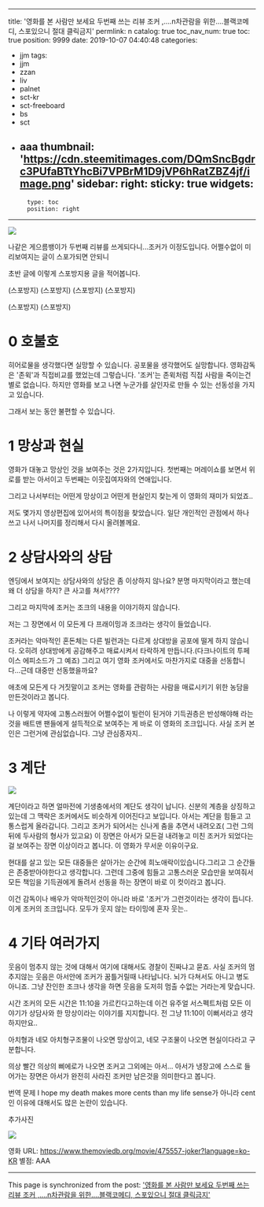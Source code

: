
---
title: '영화를 본 사람만 보세요 두번째 쓰는 리뷰 조커 ,....n차관람을 위한....블랙코메디, 스포있으니 절대 클릭금지'
permlink: n
catalog: true
toc_nav_num: true
toc: true
position: 9999
date: 2019-10-07 04:40:48
categories:
- jjm
tags:
- jjm
- zzan
- liv
- palnet
- sct-kr
- sct-freeboard
- bs
- sct
- aaa
thumbnail: 'https://cdn.steemitimages.com/DQmSncBgdrc3PUfaBTtYhcBi7VPBrM1D9jVP6hRatZBZ4jf/image.png'
sidebar:
    right:
        sticky: true
widgets:
    -
        type: toc
        position: right
---


![](https://cdn.steemitimages.com/DQmSncBgdrc3PUfaBTtYhcBi7VPBrM1D9jVP6hRatZBZ4jf/image.png)

나같은 게으름뱅이가 두번째 리뷰를 쓰게되다니...조커가 이정도입니다.
어쩔수없이 미리보여지는 글이 스포가되면 안되니

초반 글에 이렇게 스포방지용 글을 적어봅니다.

(스포방지)
(스포방지)
(스포방지)
(스포방지)

(스포방지)
(스포방지)



# 0 호불호

히어로물을 생각했다면 실망할 수 있습니다. 공포물을 생각했어도 실망합니다.
영화감독은 '존윅'과 직접비교를 했었는데 그렇습니다. '조커'는 존윅처럼 직접 사람을 죽이는건 별로 없습니다.
하지만 영화를 보고 나면 누군가를 살인자로 만들 수 있는 선동성을 가지고 있습니다.

그래서 보는 동안 불편할 수 있습니다. 

# 1 망상과 현실
영화가 대놓고 망상인 것을 보여주는 것은 2가지입니다.
첫번째는 머레이쇼를 보면서 위로를 받는 아서이고 두번째는 이웃집여자와의 연애입니다.

그리고 나서부터는 어떤게 망상이고 어떤게 현실인지 찾는게 이 영화의 재미가 되었죠..

저도 몇가지 영상편집에 있어서의 특이점을 찾았습니다. 일단 개인적인 관점에서 하나 쓰고 나서 나머지를 정리해서 다시 올려볼께요.

# 2 상담사와의 상담
엔딩에서 보여지는 상담사와의 상담은 좀 이상하지 않나요?
분명 마지막이라고 했는데 왜 더 상담을 하지? 큰 사고를 쳐서????

그리고 마지막에 조커는 조크의 내용을 이야기하지 않습니다. 

저는 그 장면에서 이 모든게 다 프래이밍과 조크라는 생각이 들었습니다.

조커라는 악마적인 혼돈체는 다른 빌런과는 다르게 상대방을 공포에 떨게 하지 않습니다. 오히려  상대방에게 공감해주고 매료시켜서 타락하게 만듭니다.(다크나이트의 투페이스 에피소드가 그 예죠) 그리고 여기 영화 조커에서도 마찬가지로 대중을 선동합니다...근데 대중만 선동했을까요?

애초에 모든게 다 거짓말이고 조커는 영화를 관람하는 사람을 매료시키기 위한 농담을 만든것이라고 봅니다.

나 이렇게 약자에 고통스러웠어 어쩔수없이 빌런이 된거야 기득권층은 반성해야해 라는 것을 배트맨 팬들에게 설득적으로 보여주는 게 바로 이 영화의 조크입니다. 사실 조커 본인은 그런거에 관심없습니다. 그냥 관심종자지..

# 3 계단

![](https://cdn.steemitimages.com/DQme1LZj9s8W5E6zGSQwvE58XnvbAfSGnutBYVXktpLUkng/image.png)

계단이라고 하면 얼마전에 기생충에서의 계단도 생각이 납니다. 신분의 계층을 상징하고 있는데 그 맥락은 조커에서도 비슷하게 이어진다고 보입니다.
 아서는 계단을 힘들고 고통스럽게 올라갑니다. 그리고 조커가 되어서는 신나게 춤을 추면서 내려오죠( 그런 그의 뒤에 두사람의 형사가 있고요)
 이 장면은 아서가 모든걸 내려놓고 미친 조커가 되었다는 걸  보여주는 장면 이상이라고 봅니다. 이 영화가 무서운 이유이구요.

 현대를 살고 있는 모든 대중들은 살아가는 순간에 희노애락이있습니다.그리고 그 순간들은 존중받아야한다고 생각합니다. 그런데  그중에 힘들고 고통스러운 모습만을 보여줘서 모든 책임을 기득권에게 돌려서 선동을 하는 장면이 바로 이 컷이라고 봅니다. 

이건 감독이나 배우가 악마적인것이 아니라 바로 '조커'가 그런것이라는 생각이 듭니다. 이게 조커의 조크입니다. 모두가 웃지 않는 타이밍에 혼자 웃는..

# 4 기타 여러가지
웃음이 멈추지 않는 것에 대해서
여기에 대해서도 경찰이 진짜냐고 묻죠. 사실 조커의 멈추지않는 웃음은 아서안에 조커가 꿈틀거릴때 나타납니다. 뇌가 다쳐서도 아니고 병도 아니죠. 그냥 잔인한 조크나 생각을 하면 웃음을 도저히 멈출 수없는 거라는게 맞습니다.

시간
조커의 모든 시간은 11:10을 가르킨다고하는데 이건 유주얼 서스펙트처럼 모든 이야기가 상담사와 한 망상이라는 이야기를 지지합니다. 전 그냥 11:10이 이뻐서라고 생각하지만요..

아치형과 네모
아치형구조물이 나오면 망상이고, 네모 구조물이 나오면 현실이다라고 구분합니다.

의상
빨간 의상의 삐에로가 나오면 조커고 그외에는 아서... 아서가 냉장고에 스스로 들어가는 장면은 아서가 완전히 사라진 조커만 남은것을 의미한다고 봅니다.

번역 문제
I hope my death makes more cents than my life
sense가 아니라 cent인 이유에 대해서도 많은 논란이 있습니다.

추가사진

![](https://cdn.steemitimages.com/DQmZEFHg7TACymNjBE49wJEG25teAhaou1afFSY3EoR6GpV/image.png)



영화 URL: https://www.themoviedb.org/movie/475557-joker?language=ko-KR
별점: AAA

- - -

This page is synchronized from the post: ['영화를 본 사람만 보세요 두번째 쓰는 리뷰 조커 ,....n차관람을 위한....블랙코메디, 스포있으니 절대 클릭금지'](https://steemit.com/@virus707/n)
